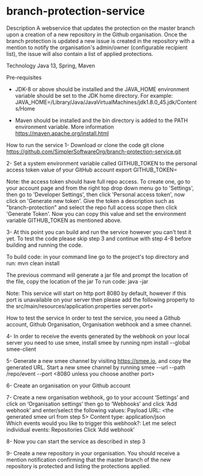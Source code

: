 # branch-protection-service

Description
A webservice that updates the protection on the master branch upon a creation of a new repository in the Github organisation. Once the branch protection is updated a new issue is created in the repository with a mention to notify the organisation's admin/owner (configurable recipient list), the issue will also contain a list of applied protections.

Technology
Java 13, Spring, Maven

Pre-requisites 
- JDK-8 or above should be installed and the JAVA_HOME environment variable should be set to the JDK home directory. For example: 
JAVA_HOME=/Library/Java/JavaVirtualMachines/jdk1.8.0_45.jdk/Contents/Home  

- Maven should be installed and the bin directory is added to the PATH environment variable. More information https://maven.apache.org/install.html

How to run the service
1- Download or clone the code
git clone https://github.com/SimplerSoftwareOrg/branch-protection-service.git

2- Set a system environment variable called GITHUB_TOKEN to the personal access token value of your GitHub account
export GITHUB_TOKEN=<personal access token>

Note: the access token should have full repo access. 
To create one, go to your account page and from the right top drop down menu go to 'Settings', then go to 'Developer Settings', then click 'Personal access token', now click on 'Generate new token'. Give the token a description such as "branch-protection" and select the repo full access scope then click 'Generate Token'. Now you can copy this value and set the environment variable GITHUB_TOKEN as mentioned above.

3- At this point you can build and run the service however you can't test it yet. To test the code please skip step 3 and continue with step 4-8 before building and running the code.

To build code: in your command line go to the project's top directory and run:
mvn clean install

The previous command will generate a jar file and prompt the location of the file, copy the location of the jar
To run code: 
java -jar <JAR file path>

Note: This service will start on http port 8080 by default, however if this port is unavailable on your server then please add the following property to the src/main/resources/application.properties
server.port=<port number>

How to test the service
In order to test the service, you need a Github account, Github Organisation, Organisation webhook and a smee channel. 

4- In order to receive the events generated by the webhook on your local server you need to use smee, install smee by running 
npm install --global smee-client

5- Generate a new smee channel by visiting https://smee.io, and copy the generated URL. Start a new smee channel by running
smee --url <the generated smee url> --path /repo/event --port <8080 unless you choose another port>

6- Create an organisation on your Github account

7- Create a new organisation webhook, go to your account ‘Settings’ and click on ‘Organisation settings’ then go to ‘Webhooks’ and click ‘Add webhook’ and enter/select the following values:
Payload URL: <the generated smee url from step 5>
Content type: application/json  
Which events would you like to trigger this webhook?: Let me select individual events: Repositories
Click ‘Add webhook’

8- Now you can start the service as described in step 3

9- Create a new repository in your organisation. You should receive a mention notification confirming that the master branch of the new repository is protected and listing the protections applied.